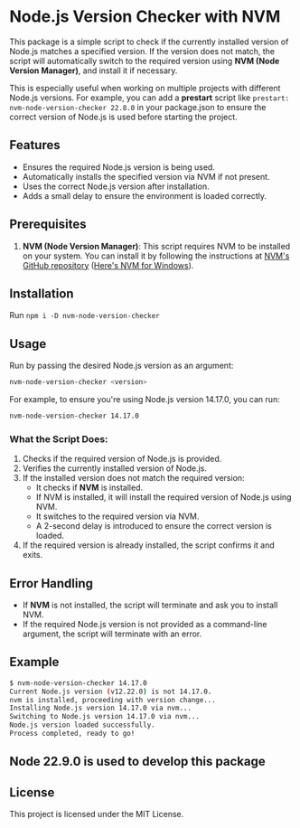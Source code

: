 # Node.js Version Checker with NVM

This package is a simple script to check if the currently installed version of Node.js matches a specified version. If the version does not match, the script will automatically switch to the required version using **NVM (Node Version Manager)**, and install it if necessary. 

This is especially useful when working on multiple projects with different Node.js versions. For example, you can add a **prestart** script like `prestart: nvm-node-version-checker 22.8.0` in your package.json to ensure the correct version of Node.js is used before starting the project.

## Features
- Ensures the required Node.js version is being used.
- Automatically installs the specified version via NVM if not present.
- Uses the correct Node.js version after installation.
- Adds a small delay to ensure the environment is loaded correctly.

## Prerequisites

1. **NVM (Node Version Manager)**: This script requires NVM to be installed on your system. You can install it by following the instructions at [NVM's GitHub repository](https://github.com/nvm-sh/nvm) ([Here's NVM for Windows](https://github.com/coreybutler/nvm-windows)).

## Installation

Run `npm i -D nvm-node-version-checker`

## Usage

Run by passing the desired Node.js version as an argument:

```bash
nvm-node-version-checker <version>
```

For example, to ensure you're using Node.js version 14.17.0, you can run:

```bash
nvm-node-version-checker 14.17.0
```

### What the Script Does:

1. Checks if the required version of Node.js is provided.
2. Verifies the currently installed version of Node.js.
3. If the installed version does not match the required version:
    - It checks if **NVM** is installed.
    - If NVM is installed, it will install the required version of Node.js using NVM.
    - It switches to the required version via NVM.
    - A 2-second delay is introduced to ensure the correct version is loaded.
4. If the required version is already installed, the script confirms it and exits.

## Error Handling

- If **NVM** is not installed, the script will terminate and ask you to install NVM.
- If the required Node.js version is not provided as a command-line argument, the script will terminate with an error.

## Example

```bash
$ nvm-node-version-checker 14.17.0
Current Node.js version (v12.22.0) is not 14.17.0.
nvm is installed, proceeding with version change...
Installing Node.js version 14.17.0 via nvm...
Switching to Node.js version 14.17.0 via nvm...
Node.js version loaded successfully.
Process completed, ready to go!
```

## Node 22.9.0 is used to develop this package

## License

This project is licensed under the MIT License.
